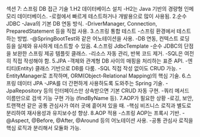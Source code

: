 섹션 7: 스프링 DB 접근 기술
1.H2 데이터베이스 설치
 -H2는 Java 기반의 경량형 인메모리 데이터베이스.
 -로컬에서 빠르게 테스트하거나 개발용으로 많이 사용됨.
2.순수 JDBC
 -Java의 기본 DB 연동 방식.
 -DriverManager, Connection, PreparedStatement 등을 직접 사용.
3.스프링 통합 테스트
 -스프링 환경에서 테스트하는 방법.
 -@SpringBootTest와 같은 어노테이션을 사용.
 -DB 연동, 컨텍스트 로딩 등을 실제와 유사하게 테스트할 수 있음.
4.스프링 JdbcTemplate
 -순수 JDBC의 단점을 보완한 스프링 제공 템플릿 클래스.
 -리소스 자동 관리, 반복 코드 제거.
 -SQL은 여전히 직접 작성해야 함.
5.JPA
 -객체와 관계형 DB 사이의 매핑을 처리하는 표준 API.
 -엔티티(Entity) 클래스 기반으로 DB를 다룸.
 -SQL 직접 작성 없이도 CRUD 가능.
 -EntityManager로 조작하며, ORM(Object-Relational Mapping)의 핵심 기술.
6.스프링 데이터 JPA
 -JPA를 더 간편하게 사용하도록 도와주는 Spring 기술.
 -JpaRepository 등의 인터페이스만 상속받으면 기본 CRUD 자동 구현.
 -쿼리 메서드 이름만으로 검색 기능 구현 가능 (findByName 등).
7.AOP가 필요한 상황
 -로깅, 보안, 트랜잭션 같은 공통 관심사가 여러 곳에 흩어져 있을 때.
 -핵심 비즈니스 로직과 별도로 분리하여 재사용성과 유지보수성 향상.
8.AOP 적용
 -스프링 AOP는 프록시 기반.
 -@Aspect, @Before, @After, @Around 등의 어노테이션 사용.
 -공통 관심사 로직을 핵심 로직과 분리해서 모듈화 가능.